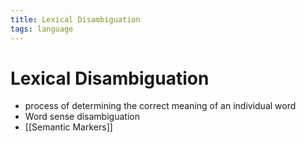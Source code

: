 ```yaml
---
title: Lexical Disambiguation
tags: language
---
```


# Lexical Disambiguation
- process of determining the correct meaning of an individual word
- Word sense disambiguation
- [[Semantic Markers]]
































